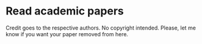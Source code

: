# Read academic papers

Credit goes to the respective authors. No copyright intended. Please, let me know if you want your paper removed from here.
